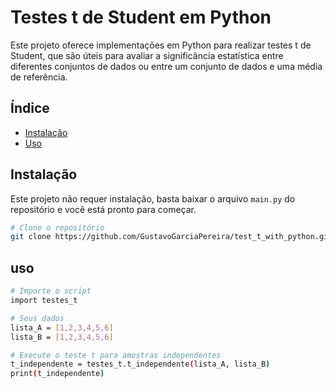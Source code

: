 # Testes t de Student em Python

Este projeto oferece implementações em Python para realizar testes t de Student, que são úteis para avaliar a significância estatística entre diferentes conjuntos de dados ou entre um conjunto de dados e uma média de referência.

## Índice

- [Instalação](#instalação)
- [Uso](#uso)

## Instalação

Este projeto não requer instalação, basta baixar o arquivo `main.py` do repositório e você está pronto para começar.

```bash
# Clone o repositório
git clone https://github.com/GustavoGarciaPereira/test_t_with_python.git
```


## uso
```bash
# Importe o script
import testes_t

# Seus dados
lista_A = [1,2,3,4,5,6]
lista_B = [1,2,3,4,5,6]

# Execute o teste t para amostras independentes
t_independente = testes_t.t_independente(lista_A, lista_B)
print(t_independente)
```




